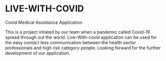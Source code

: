 # LIVE-WITH-COVID
Covid Medical Assistance Application

This is a project intiated by our team when a pandemic called Covid-19 spread through out the world. Live-With-covid application can be used for the easy contact less communication between the health sector professionals and high risk category people. Looking forward for the further development of our application.
